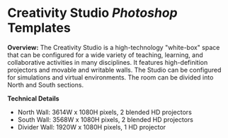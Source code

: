 # Creativity Studio *Photoshop* Templates

**Overview:** The Creativity Studio is a high-technology "white-box" space that can be configured for a wide variety of teaching, learning, and collaborative activities in many disciplines. It features high-definition projectors and movable and writable walls. The Studio can be configured for simulations and virtual environments. The room can be divided into North and South sections.

**Technical Details**

* North Wall: 3614W x 1080H pixels, 2 blended HD projectors
* South Wall: 3568W x 1080H pixels, 2 blended HD projectors
* Divider Wall: 1920W x 1080H pixels, 1 HD projector
